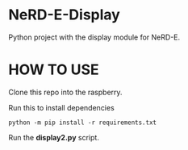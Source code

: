 # NeRD-E-Display
Python project with the display module for NeRD-E.

# HOW TO USE

Clone this repo into the raspberry.

Run this to install dependencies

`python -m pip install -r requirements.txt`


Run the **display2.py** script.
